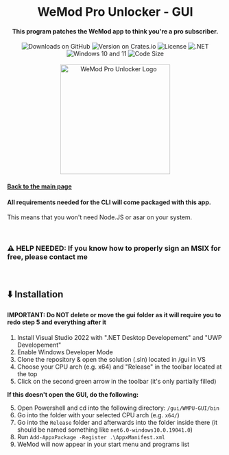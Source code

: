 <div align="center">
  <h1>WeMod Pro Unlocker - GUI</h1>
  <h4>This program patches the WeMod app to think you're a pro subscriber.</h4>
  <img src="https://img.shields.io/github/downloads/bennett-sh/wemod-pro-unlocker/total" alt="Downloads on GitHub">
  <img src="https://img.shields.io/crates/v/wemod-pro-unlocker?color=purple" alt="Version on Crates.io">
  <img src="https://img.shields.io/crates/l/wemod-pro-unlocker?color=green" alt="License">


  <img src="https://img.shields.io/badge/.NET-512BD4?logo=dotnet" alt=".NET">
  <img src="https://img.shields.io/badge/Windows-10+11-0078D4?logo=windows-11" alt="Windows 10 and 11">
  <img src="https://img.shields.io/github/languages/code-size/bennett-sh/wemod-pro-unlocker?color=yellow" alt="Code Size"><br/><br/>
  <img width="256" src="https://user-images.githubusercontent.com/110846042/204567385-4df3007c-7a63-40fd-9feb-f9f36aa43030.png" alt="WeMod Pro Unlocker Logo">
</div>

#### [Back to the main page](../README.md)

#### All requirements needed for the CLI will come packaged with this app.
This means that you won't need Node.JS or asar on your system.

<br/>

### ⚠️ HELP NEEDED: If you know how to properly sign an MSIX for free, please contact me

<br/>

## ⬇️ Installation
#### IMPORTANT: Do **NOT** delete or move the gui folder as it will require you to redo step 5 and everything after it

1. Install Visual Studio 2022 with ".NET Desktop Developement" and "UWP Developement"
2. Enable Windows Developer Mode
3. Clone the repository & open the solution (.sln) located in /gui in VS
4. Choose your CPU arch (e.g. x64) and "Release" in the toolbar located at the top
5. Click on the second green arrow in the toolbar (it's only partially filled)

**If this doesn't open the GUI, do the following:**

5. Open Powershell and cd into the following directory: ```/gui/WMPU-GUI/bin```
6. Go into the folder with your selected CPU arch (e.g. ```x64/```)
7. Go into the ```Release``` folder and afterwards into the folder inside there (it should be named something like ```net6.0-windows10.0.19041.0```)
8. Run ```Add-AppxPackage -Register .\AppxManifest.xml```
9. WeMod will now appear in your start menu and programs list


<br/>
